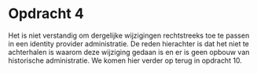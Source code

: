 # Opdracht 4

Het is niet verstandig om dergelijke wijzigingen rechtstreeks toe te passen in een identity provider administratie. De
reden hierachter is dat het niet te achterhalen is waarom deze wijziging gedaan is en er is geen opbouw van historische
administratie. We komen hier verder op terug in opdracht 10.
